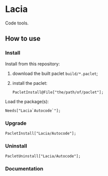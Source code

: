 # Lacia

Code tools.

## How to use

### Install

Install from this repository:

1. download the built paclet `build/*.paclet`;

2. install the paclet:

    ``` wl
    PacletInstall@File["the/path/of/paclet"];
    ```

Load the package(s):

``` wl
Needs["Lacia`Autocode`"];
```

### Upgrade

``` wl
PacletInstall["Lacia/Autocode"];
```

### Uninstall

``` wl
PacletUninstall["Lacia/Autocode"];
```

### Documentation
